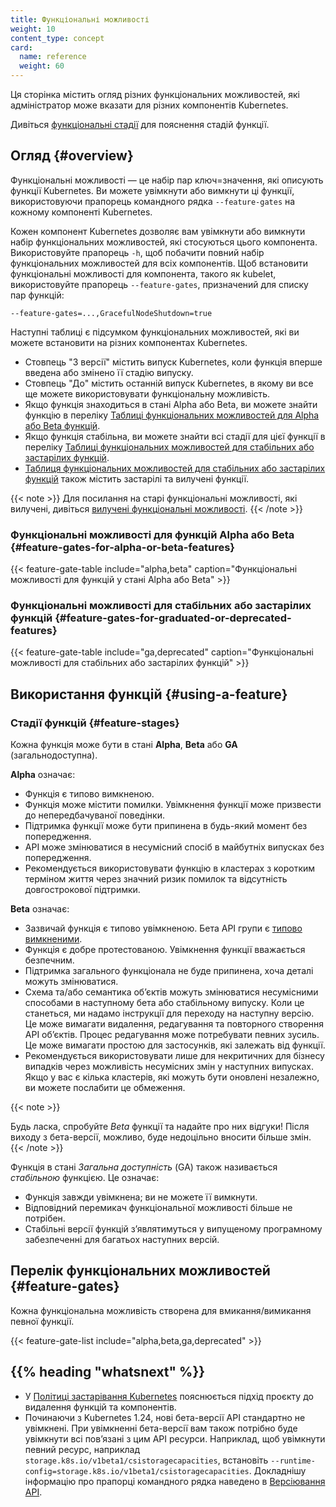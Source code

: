 ```yaml
---
title: Функціональні можливості
weight: 10
content_type: concept
card:
  name: reference
  weight: 60
---
```


<!-- overview -->

Ця сторінка містить огляд різних функціональних можливостей, які адміністратор може вказати для різних компонентів Kubernetes.

Дивіться [функціональні стадії](#feature-stages) для пояснення стадій функції.

<!-- body -->

## Огляд {#overview}

Функціональні можливості — це набір пар ключ=значення, які описують функції Kubernetes. Ви можете увімкнути або вимкнути ці функції, використовуючи прапорець командного рядка `--feature-gates` на кожному компоненті Kubernetes.

Кожен компонент Kubernetes дозволяє вам увімкнути або вимкнути набір функціональних можливостей, які стосуються цього компонента. Використовуйте прапорець `-h`, щоб побачити повний набір функціональних можливостей для всіх компонентів. Щоб встановити функціональні можливості для компонента, такого як kubelet, використовуйте прапорець `--feature-gates`, призначений для списку пар функцій:

```shell
--feature-gates=...,GracefulNodeShutdown=true
```

Наступні таблиці є підсумком функціональних можливостей, які ви можете встановити на різних компонентах Kubernetes.

- Стовпець "З версії" містить випуск Kubernetes, коли функція вперше введена або змінено її стадію випуску.
- Стовпець "До" містить останній випуск Kubernetes, в якому ви все ще можете використовувати функціональну можливість.
- Якщо функція знаходиться в стані Alpha або Beta, ви можете знайти функцію в переліку [Таблиці функціональних можливостей для Alpha або Beta функцій](#feature-gates-for-alpha-or-beta-features).
- Якщо функція стабільна, ви можете знайти всі стадії для цієї функції в переліку [Таблиці функціональних можливостей для стабільних або застарілих функцій](#feature-gates-for-graduated-or-deprecated-features).
- [Таблиця функціональних можливостей для стабільних або застарілих функцій](#feature-gates-for-graduated-or-deprecated-features) також містить застарілі та вилучені функції.

{{< note >}}
Для посилання на старі функціональні можливості, які вилучені, дивіться [вилучені функціональні можливості](/uk/docs/reference/command-line-tools-reference/feature-gates-removed/).
{{< /note >}}

<!-- Want to edit this table? See https://k8s.io/docs/contribute/new-content/new-features/#ready-for-review-feature-gates -->

### Функціональні можливості для функцій Alpha або Beta {#feature-gates-for-alpha-or-beta-features}

{{< feature-gate-table include="alpha,beta" caption="Функціональні можливості для функцій у стані Alpha або Beta" >}}

<!-- Want to edit this table? See https://k8s.io/docs/contribute/new-content/new-features/#ready-for-review-feature-gates -->

### Функціональні можливості для стабільних або застарілих функцій {#feature-gates-for-graduated-or-deprecated-features}

{{< feature-gate-table include="ga,deprecated" caption="Функціональні можливості для стабільних або застарілих функцій" >}}

## Використання функцій {#using-a-feature}

### Стадії функцій {#feature-stages}

Кожна функція може бути в стані **Alpha**, **Beta** або **GA** (загальнодоступна).

**Alpha** означає:

- Функція є типово вимкненою.
- Функція може містити помилки. Увімкнення функції може призвести до непередбачуваної поведінки.
- Підтримка функції може бути припинена в будь-який момент без попередження.
- API може змінюватися в несумісний спосіб в майбутніх випусках без попередження.
- Рекомендується використовувати функцію в кластерах з коротким терміном життя через значний ризик помилок та відсутність довгострокової підтримки.

**Beta** означає:

- Зазвичай функція є типово увімкненою. Бета API групи є [типово вимкненими](https://github.com/kubernetes/enhancements/tree/master/keps/sig-architecture/3136-beta-apis-off-by-default).
- Функція є добре протестованою. Увімкнення функції вважається безпечним.
- Підтримка загального функціонала не буде припинена, хоча деталі можуть змінюватися.
- Схема та/або семантика обʼєктів можуть змінюватися несумісними способами в наступному бета або стабільному випуску. Коли це станеться, ми надамо інструкції для переходу на наступну версію. Це може вимагати видалення, редагування та повторного створення API обʼєктів. Процес редагування може потребувати певних зусиль. Це може вимагати простою для застосунків, які залежать від функції.
- Рекомендується використовувати лише для некритичних для бізнесу випадків через можливість несумісних змін у наступних випусках. Якщо у вас є кілька кластерів, які можуть бути оновлені незалежно, ви можете послабити це обмеження.

{{< note >}}

Будь ласка, спробуйте *Beta* функції та надайте про них відгуки! Після виходу з бета-версії, можливо, буде недоцільно вносити більше змін.
{{< /note >}}

Функція в стані *Загальна доступність* (GA) також називається *стабільною* функцією. Це означає:

- Функція завжди увімкнена; ви не можете її вимкнути.
- Відповідний перемикач функціональної можливості більше не потрібен.
- Стабільні версії функцій зʼявлятимуться у випущеному програмному забезпеченні для багатьох наступних версій.

## Перелік функціональних можливостей {#feature-gates}

Кожна функціональна можливість створена для вмикання/вимикання певної функції.

<!-- Want to edit this list? See https://k8s.io/docs/contribute/new-content/new-features/#ready-for-review-feature-gates -->
{{< feature-gate-list include="alpha,beta,ga,deprecated" >}}

## {{% heading "whatsnext" %}}

- У [Політиці застарівання Kubernetes](/uk/docs/reference/using-api/deprecation-policy/) пояснюється підхід проєкту до видалення функцій та компонентів.
- Починаючи з Kubernetes 1.24, нові бета-версії API стандартно не увімкнені. При увімкненні бета-версії вам також потрібно буде увімкнути всі повʼязані з цим API ресурси. Наприклад, щоб увімкнути певний ресурс, наприклад `storage.k8s.io/v1beta1/csistoragecapacities`, встановіть `--runtime-config=storage.k8s.io/v1beta1/csistoragecapacities`. Докладнішу інформацію про прапорці командного рядка наведено в [Версіювання API](/uk/docs/reference/using-api/#api-versioning).
